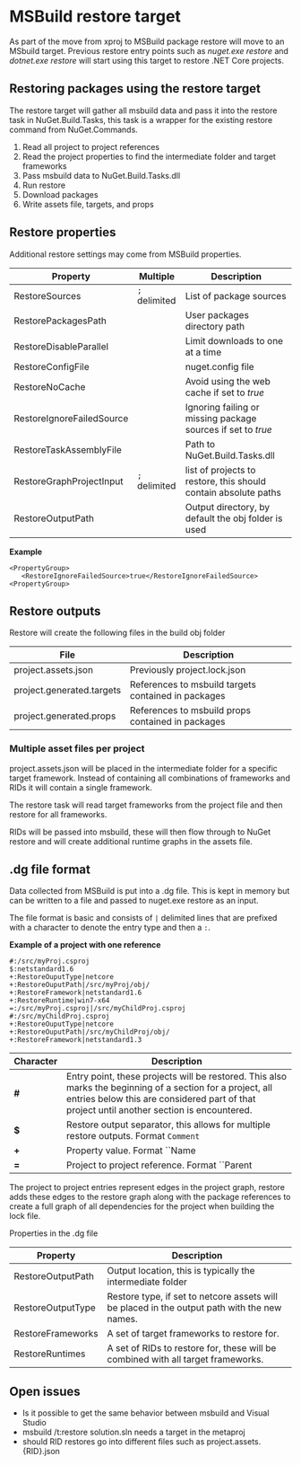 # MSBuild restore target

As part of the move from xproj to MSBuild package restore will move to an MSbuild target. Previous restore entry points such as *nuget.exe restore* and *dotnet.exe restore* will start using this target to restore .NET Core projects.

## Restoring packages using the restore target

The restore target will gather all msbuild data and pass it into the restore task in NuGet.Build.Tasks, this task is a wrapper for the existing restore command from NuGet.Commands.

1. Read all project to project references
1. Read the project properties to find the intermediate folder and target frameworks
1. Pass msbuild data to NuGet.Build.Tasks.dll
1. Run restore
1. Download packages
1. Write assets file, targets, and props

## Restore properties
Additional restore settings may come from MSBuild properties.

| Property | Multiple | Description |
| -------- | ------- | ----------- |
| RestoreSources | ``;`` delimited | List of package sources |
| RestorePackagesPath | | User packages directory path |
| RestoreDisableParallel | | Limit downloads to one at a time |
| RestoreConfigFile | | nuget.config file |
| RestoreNoCache | |  Avoid using the web cache if set to *true* |
| RestoreIgnoreFailedSource | | Ignoring failing or missing package sources if set to *true* |
| RestoreTaskAssemblyFile | | Path to NuGet.Build.Tasks.dll |
| RestoreGraphProjectInput | ``;`` delimited  | list of projects to restore, this should contain absolute paths |
| RestoreOutputPath | | Output directory, by default the obj folder is used |

**Example**

```msbuild
<PropertyGroup>
   <RestoreIgnoreFailedSource>true</RestoreIgnoreFailedSource>
<PropertyGroup>
```

## Restore outputs

Restore will create the following files in the build obj folder

| File | Description |
| ---- | ----------- |
| project.assets.json | Previously project.lock.json |
| project.generated.targets | References to msbuild targets contained in packages |
| project.generated.props | References to msbuild props contained in packages |

### Multiple asset files per project

project.assets.json will be placed in the intermediate folder for a specific target framework. Instead of containing all combinations of frameworks and RIDs it will contain a single framework.

The restore task will read target frameworks from the project file and then restore for all frameworks.

RIDs will be passed into msbuild, these will then flow through to NuGet restore and will create additional runtime graphs in the assets file.

## .dg file format

Data collected from MSBuild is put into a .dg file. This is kept in memory but can be written to a file and passed to nuget.exe restore as an input.

The file format is basic and consists of ``|`` delimited lines that are prefixed with a character to denote the entry type and then a ``:``.

**Example of a project with one reference**
```
#:/src/myProj.csproj
$:netstandard1.6
+:RestoreOuputType|netcore
+:RestoreOuputPath|/src/myProj/obj/
+:RestoreFramework|netstandard1.6
+:RestoreRuntime|win7-x64
=:/src/myProj.csproj|/src/myChildProj.csproj
#:/src/myChildProj.csproj
+:RestoreOuputType|netcore
+:RestoreOuputPath|/src/myChildProj/obj/
+:RestoreFramework|netstandard1.3
```

| Character | Description |
| --------- | ----------- |
| **#** | Entry point, these projects will be restored. This also marks the beginning of a section for a project, all entries below this are considered part of that project until another section is encountered. |
| **$** | Restore output separator, this allows for multiple restore outputs. Format ``Comment`` |
| **+** | Property value. Format ``Name|Value`` |
| **=** | Project to project reference. Format ``Parent|Child`` |

The project to project entries represent edges in the project graph, restore adds these edges to the restore graph along with the package references to create a full graph of all dependencies for the project when building the lock file.

Properties in the .dg file

| Property  | Description |
| --------- | ----------- |
| RestoreOutputPath | Output location, this is typically the intermediate folder |
| RestoreOutputType | Restore type, if set to netcore assets will be placed in the output path with the new names. |
| RestoreFrameworks | A set of target frameworks to restore for. |
| RestoreRuntimes   | A set of RIDs to restore for, these will be combined with all target frameworks. |

## Open issues

* Is it possible to get the same behavior between msbuild and Visual Studio
* msbuild /t:restore solution.sln needs a target in the metaproj
* should RID restores go into different files such as project.assets.{RID}.json
